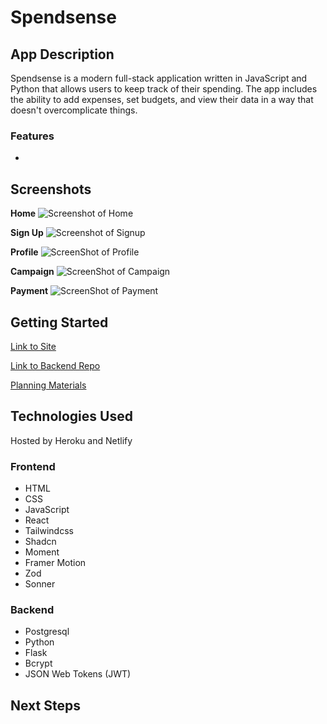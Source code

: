 # Spendsense

## App Description

Spendsense is a modern full-stack application written in JavaScript and Python that allows users to keep track of their spending. The app includes the ability to add expenses, set budgets, and view their data in a way that doesn't overcomplicate things.

### Features

-

## Screenshots

**Home**
![Screenshot of Home](/src/components/Screenshots/Home.png)

**Sign Up**
![Screenshot of Signup](/src/components/Screenshots/Signup.png)

**Profile**
![ScreenShot of Profile](/src/components/Screenshots/Profile.png)

**Campaign**
![ScreenShot of Campaign](/src/components/Screenshots/Campaign.png)

**Payment**
![ScreenShot of Payment](/src/components/Screenshots/Payment.png)

## Getting Started

[Link to Site](https://spendsense-frontend.netlify.app)

[Link to Backend Repo](https://github.com/craigbwagner/spendsense-backend)

[Planning Materials](https://trello.com/invite/b/66a924c99b028ba289b80e97/ATTI36978e1ce364b5c184f4b70fc0154032D9AA9151/unit-4-project)

## Technologies Used

Hosted by Heroku and Netlify

### Frontend

- HTML
- CSS
- JavaScript
- React
- Tailwindcss
- Shadcn
- Moment
- Framer Motion
- Zod
- Sonner

### Backend

- Postgresql
- Python
- Flask
- Bcrypt
- JSON Web Tokens (JWT)

## Next Steps
